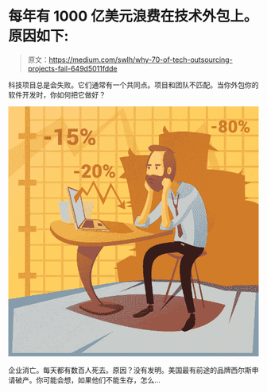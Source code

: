 # 每年有 1000 亿美元浪费在技术外包上。原因如下:

> 原文：<https://medium.com/swlh/why-70-of-tech-outsourcing-projects-fail-649d5011fdde>

科技项目总是会失败。它们通常有一个共同点。项目和团队不匹配。当你外包你的软件开发时，你如何把它做好？

![](img/ef018652936c8f8a59d0450cde89bf4e.png)

企业消亡。每天都有数百人死去。原因？没有发明。美国最有前途的品牌西尔斯申请破产。你可能会想，如果他们不能生存，怎么…